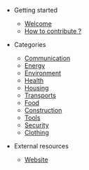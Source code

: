 * Getting started

	* [Welcome](/)
	* [How to contribute ?](/contribute)

* Categories

	* [Communication](communication.md)
	* [Energy](energy.md)
	* [Environment](environment.md)
	* [Health](health.md)
	* [Housing](housing.md)
	* [Transports](transports.md)
	* [Food](food.md)
	* [Construction](construction.md)
	* [Tools](tools.md)
	* [Security](security.md)
	* [Clothing](clothing.md)

* External resources
	* [Website](website.md)

